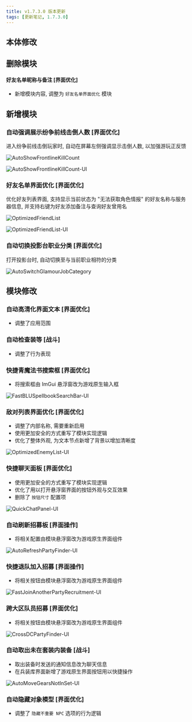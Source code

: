 ```yaml
---
title: v1.7.3.0 版本更新
tags: [更新笔记, 1.7.3.0]
---
```


## 本体修改


## 删除模块

#### 好友名单昵称与备注 [界面优化]

- 新增模块内容, 调整为 `好友名单界面优化` 模块

## 新增模块

### 自动强调展示纷争前线击倒人数 [界面优化]

进入纷争前线击倒玩家时, 自动在屏幕左侧强调显示击倒人数, 以加强游玩正反馈

![AutoShowFrontlineKillCount](/assets/Changelog/1.7.3.0/AutoShowFrontlineKillCount.png)

![AutoShowFrontlineKillCount-UI](/assets/Changelog/1.7.3.0/AutoShowFrontlineKillCount-UI.png)

### 好友名单界面优化 [界面优化]

优化好友列表界面, 支持显示当前状态为 "无法获取角色情报" 的好友名称与服务器信息, 并支持右键为好友添加备注与查询好友曾用名

![OptimizedFriendList](/assets/Changelog/1.7.3.0/OptimizedFriendList.png)

![OptimizedFriendList-UI](/assets/Changelog/1.7.3.0/OptimizedFriendList-UI.png)

### 自动切换投影台职业分类 [界面优化]

打开投影台时, 自动切换至与当前职业相符的分类

![AutoSwitchGlamourJobCategory](/assets/Changelog/1.7.3.0/AutoSwitchGlamourJobCategory.png)

## 模块修改

### 自动高清化界面文本 [界面优化]

- 调整了应用范围

### 自动检查装等 [战斗]

- 调整了行为表现

### 快捷青魔法书搜索框 [界面优化]

- 将搜索框由 ImGui 悬浮窗改为游戏原生输入框

![FastBLUSpellbookSearchBar-UI](/assets/Changelog/1.7.3.0/FastBLUSpellbookSearchBar-UI.png)

### 敌对列表界面优化 [界面优化]

- 调整了内部名称, 需要重新启用
- 使用更加安全的方式重写了模块实现逻辑
- 优化了整体外观, 为文本节点新增了背景以增加清晰度

![OptimizedEnemyList-UI](/assets/Changelog/1.7.3.0/OptimizedEnemyList-UI.png)

### 快捷聊天面板 [界面优化]

- 使用更加安全的方式重写了模块实现逻辑
- 优化了用以打开悬浮窗界面的按钮外观与交互效果
- 删除了 `按钮尺寸` 配置项

![QuickChatPanel-UI](/assets/Changelog/1.7.3.0/QuickChatPanel-UI.png)

### 自动刷新招募板 [界面操作]

- 将相关配置由模块悬浮窗改为游戏原生界面组件

![AutoRefreshPartyFinder-UI](/assets/Changelog/1.7.3.0/AutoRefreshPartyFinder-UI.png)

### 快捷退队加入招募 [界面操作]

- 将相关按钮由模块悬浮窗改为游戏原生界面组件

![FastJoinAnotherPartyRecruitment-UI](/assets/Changelog/1.7.3.0/FastJoinAnotherPartyRecruitment-UI.png)

### 跨大区队员招募 [界面优化]

- 将相关按钮由模块悬浮窗改为游戏原生界面组件

![CrossDCPartyFinder-UI](/assets/Changelog/1.7.3.0/CrossDCPartyFinder-UI.png)

### 自动取出未在套装内装备 [战斗]

- 取出装备时发送的通知信息改为聊天信息
- 在兵装库界面新增了游戏原生界面按钮用以快捷操作

![AutoMoveGearsNotInSet-UI](/assets/Changelog/1.7.3.0/AutoMoveGearsNotInSet-UI.png)

### 自动隐藏对象模型 [界面优化]

- 调整了 `隐藏不重要 NPC` 选项的行为逻辑